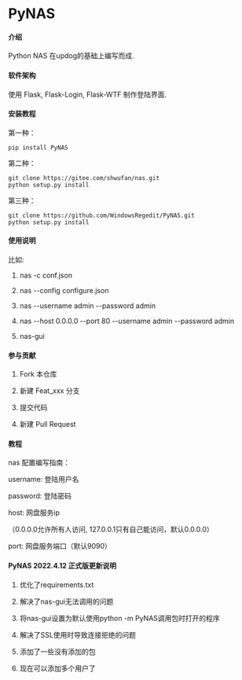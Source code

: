 # PyNAS

#### 介绍
Python NAS 在updog的基础上编写而成.

#### 软件架构
使用 Flask, Flask-Login, Flask-WTF 制作登陆界面.


#### 安装教程

第一种：
```
pip install PyNAS
```

第二种：
```
git clone https://gitee.com/shwufan/nas.git
python setup.py install
```

第三种：
```
git clone https://github.com/WindowsRegedit/PyNAS.git
python setup.py install
```


#### 使用说明

比如:
1. nas -c conf.json

2. nas --config configure.json

3. nas --username admin --password admin

4. nas --host 0.0.0.0 --port 80 --username admin --password admin

5. nas-gui

#### 参与贡献

1. Fork 本仓库

2. 新建 Feat_xxx 分支

3. 提交代码

4. 新建 Pull Request


#### 教程

nas 配置编写指南：

username: 登陆用户名

password: 登陆密码

host: 网盘服务ip

（0.0.0.0允许所有人访问, 127.0.0.1只有自己能访问，默认0.0.0.0）

port: 网盘服务端口（默认9090）

#### PyNAS 2022.4.12 正式版更新说明
1. 优化了requirements.txt

2. 解决了nas-gui无法调用的问题

3. 将nas-gui设置为默认使用python -m PyNAS调用包时打开的程序

4. 解决了SSL使用时导致连接拒绝的问题

5. 添加了一些没有添加的包

6. 现在可以添加多个用户了
